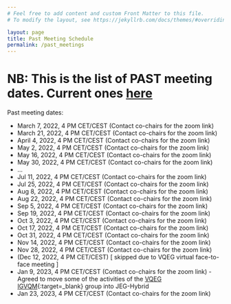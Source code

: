 ```yaml
---
# Feel free to add content and custom Front Matter to this file.
# To modify the layout, see https://jekyllrb.com/docs/themes/#overriding-theme-defaults

layout: page
title: Past Meeting Schedule
permalink: /past_meetings
---
```


# NB: This is the list of PAST meeting dates. Current ones [here]({{site.baseurl}}/meetings)

Past meeting dates:

* March 7, 2022, 4 PM CET/CEST (Contact co-chairs for the zoom link)
* March 21, 2022, 4 PM CET/CEST (Contact co-chairs for the zoom link)
* April 4, 2022, 4 PM CET/CEST (Contact co-chairs for the zoom link)
* May 2, 2022, 4 PM CET/CEST (Contact co-chairs for the zoom link)
* May 16, 2022, 4 PM CET/CEST (Contact co-chairs for the zoom link)
* May 30, 2022, 4 PM CET/CEST (Contact co-chairs for the zoom link)
* ...
* Jul 11, 2022, 4 PM CET/CEST (Contact co-chairs for the zoom link)
* Jul 25, 2022, 4 PM CET/CEST (Contact co-chairs for the zoom link)
* Aug 8, 2022, 4 PM CET/CEST (Contact co-chairs for the zoom link)
* Aug 22, 2022, 4 PM CET/CEST (Contact co-chairs for the zoom link)
* Sep 5, 2022, 4 PM CET/CEST (Contact co-chairs for the zoom link)
* Sep 19, 2022, 4 PM CET/CEST (Contact co-chairs for the zoom link)
* Oct 3, 2022, 4 PM CET/CEST (Contact co-chairs for the zoom link)
* Oct 17, 2022, 4 PM CET/CEST (Contact co-chairs for the zoom link)
* Oct 31, 2022, 4 PM CET/CEST (Contact co-chairs for the zoom link)
* Nov 14, 2022, 4 PM CET/CEST (Contact co-chairs for the zoom link)
* Nov 28, 2022, 4 PM CET/CEST (Contact co-chairs for the zoom link)
* (Dec 12, 2022, 4 PM CET/CEST) [ skipped due to VQEG virtual face-to-face meeting ]
* Jan 9, 2023, 4 PM CET/CEST (Contact co-chairs for the zoom link) - Agreed to move some of the activities of the [VQEG IGVQM](https://www.vqeg.org/projects/implementer-s-guide-to-video-quality-metrics-igvqm/){:target=_blank} group into JEG-Hybrid
* Jan 23, 2023, 4 PM CET/CEST (Contact co-chairs for the zoom link)

